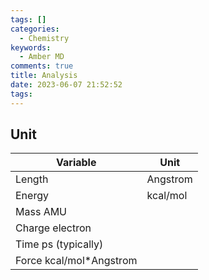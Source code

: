 ```yaml
---
tags: []
categories:
  - Chemistry
keywords:
  - Amber MD
comments: true
title: Analysis
date: 2023-06-07 21:52:52
tags:
---
```



## Unit


|Variable | Unit |
|----|----|
|Length| Angstrom|
|Energy| kcal/mol|
|Mass AMU|
|Charge electron|
|Time ps (typically)|
|Force kcal/mol*Angstrom|

